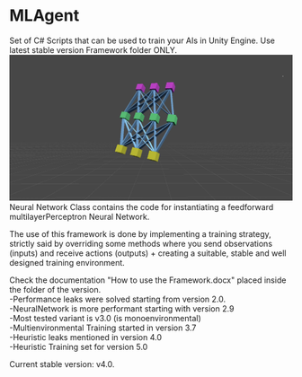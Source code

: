 # MLAgent
Set of C# Scripts that can be used to train your AIs in Unity Engine.
Use latest stable version Framework folder ONLY.
![Image](NNPNG.png)
Neural Network Class contains the code for instantiating a feedforward multilayerPerceptron Neural Network.

The use of this framework is done by implementing a training strategy, strictly said by overriding some methods where you send observations (inputs) and receive actions (outputs) + creating a suitable, stable and well designed training environment.

Check the documentation "How to use the Framework.docx" placed inside the folder of the version.<br />
-Performance leaks were solved starting from version 2.0.<br />
-NeuralNetwork is more performant starting with version 2.9<br />
-Most tested variant is v3.0 (is monoenvironmental)<br />
-Multienvironmental Training started in version 3.7<br />
-Heuristic leaks mentioned in version 4.0<br />
-Heuristic Training set for version 5.0<br />

Current stable version: v4.0.
